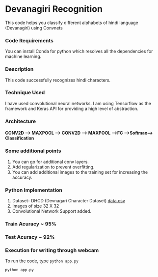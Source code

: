 # Devanagiri Recognition 
This code helps you classify different alphabets of hindi language (Devanagiri) using Convnets

### Code Requirements
You can install Conda for python which resolves all the dependencies for machine learning.

### Description
This code successfully recognizes hindi characters.

### Technique Used

I have used convolutional neural networks.
I am using Tensorflow as the framework and Keras API for providing a high level of abstraction.

### Architecture

#### CONV2D --> MAXPOOL --> CONV2D --> MAXPOOL -->FC -->Softmax--> Classification

### Some additional points

1) You can go for additional conv layers.
2) Add regularization to prevent overfitting.
3) You can add additional images to the training set for increasing the accuracy.


### Python  Implementation

1) Dataset- DHCD (Devnagari Character Dataset) [data.csv](https://drive.google.com/open?id=1YLL4gAWg6W_L9NNPSMhsv8J6Rq_lNWbI)
2) Images of size 32 X 32
4) Convolutional Network Support added.

### Train Acuracy ~ 95%
### Test Acuracy ~ 92%

### Execution for writing through webcam
To run the code, type `python app.py`

```
python app.py
```






